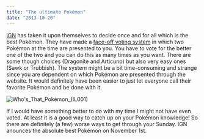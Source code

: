 ```yaml
---
title: "The ultimate Pokémon"
date: "2013-10-20"
---
```


[IGN](http://www.ign.com/) has taken it upon themselves to decide once and for all which is the best Pokémon. They have made a [face-off voting system](http://www.ign.com/face-off/pokemon) in which two Pokémon at the time are presented to you. You have to vote for the better one of the two and you can do this as many times as you want. There are some though choices (Dragonite and Articuno) but also very easy ones (Sawk or Trubbish). The system might be a bit time-consuming and strange since you are dependent on which Pokémon are presented through the website. It would definitely have been easier to just let everyone call their favorite Pokémon and be done with it.

![Who's_That_Pokémon_(IL001)](images/Whos_That_Pokémon_IL001.png)

If I would have something better to do with my time I might not have even voted. At least it is a good way to catch up on your Pokémon knowledge! So there are definitely (a few) worse ways to get through your Sunday. IGN anounces the absolute best Pokémon on November 1st.
